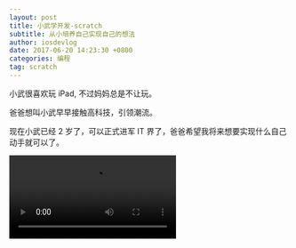 ```yaml
---
layout: post
title: 小武学开发-scratch
subtitle: 从小培养自己实现自己的想法
author: iosdevlog
date: 2017-06-20 14:23:30 +0800
categories: 编程
tag: scratch
---
```


小武很喜欢玩 iPad, 不过妈妈总是不让玩。

爸爸想叫小武早早接触高科技，引领潮流。

现在小武已经 2 岁了，可以正式进军 IT 界了，爸爸希望我将来想要实现什么自己动手就可以了。

<video controls="controls">
  <source src="https://firebasestorage.googleapis.com/v0/b/growth15-a8c59.appspot.com/o/2017%2F06%2F19%2Fscratch.mp4?alt=media&token=b12f478c-c9e0-4153-a0a9-242d188f194f">
您的浏览器不支持播放视频
</video>
